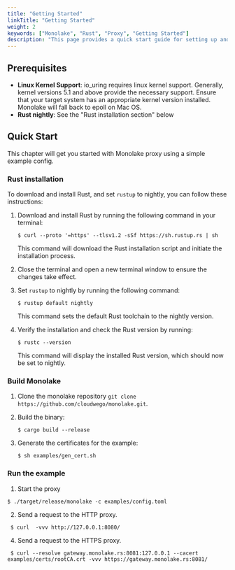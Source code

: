 ```yaml
---
title: "Getting Started"
linkTitle: "Getting Started"
weight: 2
keywords: ["Monolake", "Rust", "Proxy", "Getting Started"]
description: "This page provides a quick start guide for setting up and running Monolake proxy"
---
```


## Prerequisites

- **Linux Kernel Support**: io_uring requires  linux kernel support. Generally, kernel versions 5.1 and above provide the necessary support. Ensure that your target system has an appropriate kernel version installed. Monolake will fall back to epoll on Mac OS.
- **Rust nightly**: See the "Rust installation section" below

## Quick Start

This chapter will get you started with Monolake proxy using a simple example config.

### Rust installation 

To download and install Rust, and set `rustup` to nightly, you can follow these instructions:

1. Download and install Rust by running the following command in your terminal:

   ```markup
   $ curl --proto '=https' --tlsv1.2 -sSf https://sh.rustup.rs | sh
   ```

   This command will download the Rust installation script and initiate the installation process.

3. Close the terminal and open a new terminal window to ensure the changes take effect.

4. Set `rustup` to nightly by running the following command:

   ```markup
   $ rustup default nightly
   ```

   This command sets the default Rust toolchain to the nightly version.

5. Verify the installation and check the Rust version by running:

   ```markup
   $ rustc --version
   ```

   This command will display the installed Rust version, which should now be set to nightly.

### Build Monolake 

1. Clone the monolake repository `git clone https://github.com/cloudwego/monolake.git`.
2. Build the binary:

   ```markup
   $ cargo build --release 
   ```
3. Generate the certificates for the example: 
   ```markup
   $ sh examples/gen_cert.sh 
   ```
### Run the example
 1. Start the proxy
   ```markup
   $ ./target/release/monolake -c examples/config.toml
   ```
 2. Send a request to the HTTP proxy.

  ```markup
   $ curl  -vvv http://127.0.0.1:8080/ 
  ```
 4. Send a request to the HTTPS proxy.

  ```markup
   $ curl --resolve gateway.monolake.rs:8081:127.0.0.1 --cacert examples/certs/rootCA.crt -vvv https://gateway.monolake.rs:8081/ 
  ```
 